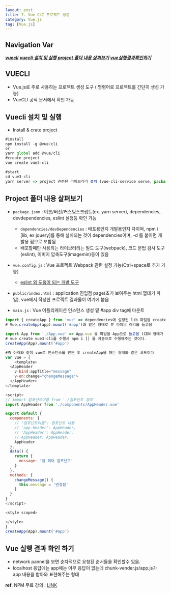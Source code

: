 ```yaml
---
layout: post
title: 7. Vue CLI 프로젝트 생성
category: Vue.js
tag: [Vue.js]
---
```


## Navigation Var

***[vuecli](#vuecli)***
***[vuecli 설치 및 실행](#vuecli-설치-및-실행)***
***[project 폴더 내용 살펴보기](#project-폴더-내용-살펴보기)***
***[vue실행결과확인하기](#vue-실행-결과-확인-하기)***

## VUECLI
- Vue.js로 주로 사용하는 프로젝트 생성 도구 ( 명령어로 프로젝트를 간단히 생성 가능)
- VueCLI 공식 문서에서 확인 가능


## Vuecli 설치 및 실행
- Install & crate project
```javascript
#install
npm install -g @vue/cli
or
yarn global add @vue/cli
#create project
vue create vue3-cli

#start
cd vue3-cli
yarn server => project 관련된 라이브러리 설치 (vue-cli-service serve, package.json에서 확인가능)
```

## Project 폴더 내용 살펴보기

- `package.json` : 이름/버전/커스텀스크립트(ex. yarn server), dependencies, devdependencies, eslint 설정등 확인 가능
    + `dependencies/devDependencies` : 배포용인지 개발용인지 차이며, npm i [lib, ex jquery]를 통해 설치되는 것이 dependencies이며, -d 를 붙이면 개발용 립으로 포함됨
    + 배포할때만 사용되는 라이브러리는 빌드 도구(webpack), 코드 문법 검사 도구(eslint), 이미지 압축도구(imagemin)등이 있음
- `vue.config.js` : Vue 프로젝트 Webpack 관련 설정 가능(Ctrl+space로 추가 가능)
    + [eslint 외 도움이 되는 개발 도구](https://joshua1988.github.io/web-development/vuejs/boost-productivity/)
- `public/index.html` : application 진입점 page(초기 보여주는 html 껍데기 파일), vue에서 작성한 프로젝트 결과물이 여기에 붙음

- `main.js` : Vue 어플리케이션 인스턴스 생성 밑 #app div tag에 마운트

```javascript
import { createApp } from 'vue' => dependencies에 설정된 lib 파일을 createApp으로 들고옴
# Vue.createApp(app).mount('#app')과 같은 형태로 뷰 라이브 러리를 들고옴

import App from './App.vue' => App.vue 뷰 파일을 App으로 들고옴 (CDN 형태가 아니라 npm 저장소에 있는 라이브러리를 프로젝트 node_modules 밑에 설치된 라이브러리를 가져온다)
# vue create vue3-cli를 수행시 npm i [] 를 자동으로 수행해주는 것이다.
createApp(App).mount('#app')

#즉 아래와 같이 vue로 인스턴스를 만든 후 createApp을 하는 형태와 같은 코드이다
var vue = {
    <template>
  <AppHeader 
    v-bind:appTitle="message"
    v-on:change="changeMessage">
  </AppHeader>
</template>

<script>
// import 컴포넌트이름 from './컴포넌트 경로'
import AppHeader from './components/AppHeader.vue'

export default {
  components: {
    // '컴포넌트이름': 컴포넌트 내용
    // 'app-header': AppHeader,
    // 'AppHeader': AppHeader,
    // AppHeader: AppHeader,
    AppHeader
  },
  data() {
    return {
      message: '앱 헤더 컴포넌트'
    }
  },
  methods: {
    changeMessage() {
      this.message = '변경됨'
    }
  }
}
</script>

<style scoped>

</style>
}
createApp(App).mount('#app')
```

## Vue 실행 결과 확인 하기
- network pannel을 보면 순차적으로 요청된 순서들을 확인할수 있음.
- localhost 응답에는 app에는 아무 응답이 없는데 chunk-vender.js/app.js가 app 내용을 받아와 표현해주는 형태

__ref__. NPM 무료 강의 : [LINK](https://www.inflearn.com/course/lecture?ourseSlug=%ED%94%84%EB%9F%B0%ED%8A%B8%EC%97%94%EB%93%9C-%EC%9B%B9%ED%8C%A9&unitId=37371)